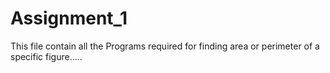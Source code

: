 # Assignment_1
This file contain all the Programs required for finding area or perimeter of a specific figure.....
